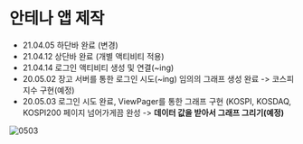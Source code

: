 
# 안테나 앱 제작
- 21.04.05 하단바 완료 (변경)
- 21.04.12 상단바 완료 (개별 액티비티 적용)
- 21.04.14 로그인 액티비티 생성 및 연결(~ing)
- 20.05.02 장고 서버를 통한 로그인 시도(~ing)
 임의의 그래프 생성 완료 -> 코스피 지수 구현(예정)
 - 20.05.03 로그인 시도 완료, ViewPager를 통한 그래프 구현
 (KOSPI, KOSDAQ, KOSPI200 페이지 넘어가게끔 완성 
 -> __데이터 값을 받아서 그래프 그리기(예정)__
 
 
 ![0503](https://user-images.githubusercontent.com/70618223/116849829-694a1a00-ac2a-11eb-80df-b2a99f8cd964.PNG)


